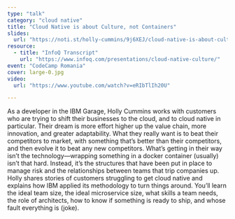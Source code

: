 ```yaml
---
type: "talk"
category: "cloud native"
title: "Cloud Native is about Culture, not Containers"
slides:
  url: "https://noti.st/holly-cummins/9j6XEJ/cloud-native-is-about-culture-not-containers"
resource:
  - title: "InfoQ Transcript"
    url: "https://www.infoq.com/presentations/cloud-native-culture/"
event: "CodeCamp Romania"
cover: large-0.jpg
video:
  url: "https://www.youtube.com/watch?v=eRIbTlIh20U"

---
```

As a developer in the IBM Garage, Holly Cummins works with customers who are trying to shift their businesses to the cloud, and to cloud native in particular. Their dream is more effort higher up the value chain, more innovation, and greater adaptability. What they really want is to beat their competitors to market, with something that’s better than their competitors, and then evolve it to beat any new competitors. What’s getting in their way isn’t the technology—wrapping something in a docker container (usually) isn’t that hard. Instead, it’s the structures that have been put in place to manage risk and the relationships between teams that trip companies up.
Holly shares stories of customers struggling to get cloud native and explains how IBM applied its methodology to turn things around. You’ll learn the ideal team size, the ideal microservice size, what skills a team needs, the role of architects, how to know if something is ready to ship, and whose fault everything is (joke).